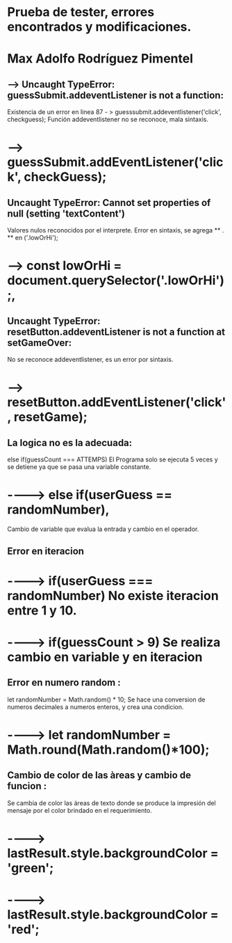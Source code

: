 

# Prueba de tester, errores encontrados y modificaciones.
# Max Adolfo Rodríguez Pimentel


## --> Uncaught TypeError: guessSubmit.addeventListener is not a function: 
 Existencia de un error en linea 87 - > guesssubmit.addeventlistener('click', checkguess);
 Función addeventlistener no se reconoce, mala sintaxis.
# --> guessSubmit.addEventListener('click', checkGuess);

##  Uncaught TypeError: Cannot set properties of null (setting 'textContent')
Valores nulos reconocidos por el interprete.
Error en sintaxis, se agrega ** . ** en ('.lowOrHi');
# --> const lowOrHi = document.querySelector('.lowOrHi');,

## Uncaught TypeError: resetButton.addeventListener is not a function at setGameOver: 
No se reconoce addeventlistener, es un error por sintaxis. 
# --> resetButton.addEventListener('click', resetGame);

## La logica no es la adecuada:
else if(guessCount === ATTEMPS) El Programa solo se ejecuta 5 veces y se detiene ya que se pasa una variable constante. 
# ----> else if(userGuess == randomNumber), 
Cambio de variable que evalua la entrada y cambio en el operador.

## Error en iteracion 
# ----> if(userGuess === randomNumber) No existe iteracion entre 1 y 10.
# ----> if(guessCount > 9) Se realiza cambio en variable y en iteracion

## Error en numero random :
let randomNumber = Math.random() * 10; Se hace una conversion de numeros decimales a numeros enteros, y crea una condicion.
# ----> let randomNumber = Math.round(Math.random()*100);

## Cambio de color de las àreas y cambio de funcion  : 
Se cambia de color las áreas de texto donde se produce la impresión del mensaje por el color brindado en el requerimiento. 
# ----> lastResult.style.backgroundColor = 'green';
# ----> lastResult.style.backgroundColor = 'red';

